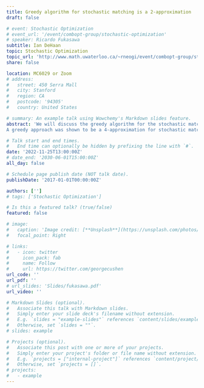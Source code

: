 ```yaml
---
title: Greedy algorithm for stochastic matching is a 2-approximation
draft: false

# event: Stochastic Optimization
# event_url: '/event/combopt-group/stochastic-optimization'
# speaker: Ricardo Fukasawa
subtitle: Ian DeHaan
topic: Stochastic Optimization
topic_url: 'http://www.math.uwaterloo.ca/~rneogi/event/combopt-group/stochastic-optimization'
share: false

location: MC6029 or Zoom
# address:
#   street: 450 Serra Mall
#   city: Stanford
#   region: CA
#   postcode: '94305'
#   country: United States

# summary: An example talk using Wowchemy's Markdown slides feature.
abstract: 'We will discuss the greedy algorithm for the stochastic matching problem. In this problem, we are given an undirected graph where each edge is assigned a probability p_e in [0, 1] and each vertex is assigned a patience t_v in Z+. We begin each step by probing an edge e which is not adjacent to any edges in our matching. The probe will succeed with probability p_e, and if it does, we add e to our matching. Otherwise, we may not probe e again. We also may not probe edges adjacent to a vertex v more than t_v times. The goal is to maximize the number of edges we add to our matching.
A greedy approach was shown to be a 4-approximation for stochastic matching in a previous talk by David Kalichman through analysis of a more general problem. In this talk, we will show that greedy is a 2-approximation for the special case of stochastic matching.'

# Talk start and end times.
#   End time can optionally be hidden by prefixing the line with `#`.
date: '2022-11-25T13:00:00Z'
# date_end: '2030-06-01T15:00:00Z'
all_day: false

# Schedule page publish date (NOT talk date).
publishDate: '2017-01-01T00:00:00Z'

authors: ['']
# tags: ['Stochastic Optimization']

# Is this a featured talk? (true/false)
featured: false

# image:
#   caption: 'Image credit: [**Unsplash**](https://unsplash.com/photos/bzdhc5b3Bxs)'
#   focal_point: Right

# links:
#   - icon: twitter
#     icon_pack: fab
#     name: Follow
#     url: https://twitter.com/georgecushen
url_code: ''
url_pdf: ''
# url_slides: 'Slides/fukasawa.pdf'
url_video: ''

# Markdown Slides (optional).
#   Associate this talk with Markdown slides.
#   Simply enter your slide deck's filename without extension.
#   E.g. `slides = "example-slides"` references `content/slides/example-slides.md`.
#   Otherwise, set `slides = ""`.
# slides: example

# Projects (optional).
#   Associate this post with one or more of your projects.
#   Simply enter your project's folder or file name without extension.
#   E.g. `projects = ["internal-project"]` references `content/project/deep-learning/index.md`.
#   Otherwise, set `projects = []`.
# projects:
#   - example
---
```


<!-- **Topic:**   [Stochastic Optimization]('http://www.math.uwaterloo.ca/~rneogi/event/combopt-group/stochastic-optimization') -->

<!-- {{% callout note %}}
Click on the **Slides** button above to view the built-in slides feature.
{{% /callout %}}

Slides can be added in a few ways:

- **Create** slides using Wowchemy's [_Slides_](https://wowchemy.com/docs/managing-content/#create-slides) feature and link using `slides` parameter in the front matter of the talk file
- **Upload** an existing slide deck to `static/` and link using `url_slides` parameter in the front matter of the talk file
- **Embed** your slides (e.g. Google Slides) or presentation video on this page using [shortcodes](https://wowchemy.com/docs/writing-markdown-latex/).

Further event details, including [page elements](https://wowchemy.com/docs/writing-markdown-latex/) such as image galleries, can be added to the body of this page. -->
